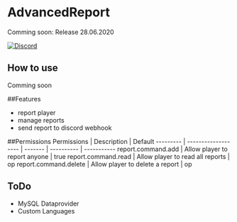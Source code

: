 # AdvancedReport
Comming soon: Release 28.06.2020

[![Discord](https://img.shields.io/badge/chat-on%20discord-7289da.svg)](https://discord.gg/FqawGaY)

## How to use
Comming soon

##Features
- report player
- manage reports
- send report to discord webhook

##Permissions
Permissions | Description | Default
--------- | ------------------- | ------- | ---------- | -----------
report.command.add | Allow player to report anyone | true
report.command.read | Allow player to read all reports | op
report.command.delete | Allow player to delete a report | op

## ToDo
- MySQL Dataprovider
- Custom Languages
